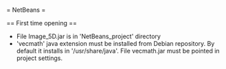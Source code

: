 = NetBeans =

== First time opening ==
 * File Image_5D.jar is in 'NetBeans_project' directory
 * 'vecmath' java extension must be installed from Debian repository. By default it installs in '/usr/share/java'. File vecmath.jar must be pointed in project settings.
